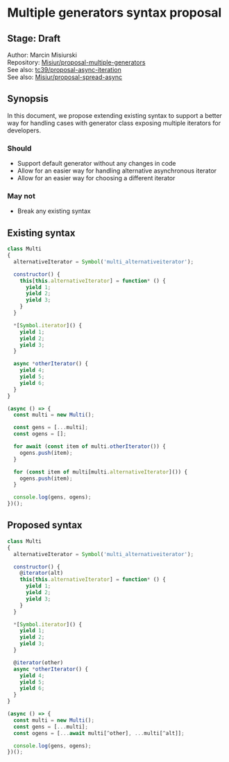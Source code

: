 Multiple generators syntax proposal
===

Stage: Draft
---

Author: Marcin Misiurski  
Repository: [Misiur/proposal-multiple-generators](https://github.com/Misiur/proposal-multiple-generators)  
See also: [tc39/proposal-async-iteration](https://github.com/tc39/proposal-async-iteration/issues/103)  
See also: [Misiur/proposal-spread-async](https://github.com/Misiur/proposal-spread-async)

Synopsis
---

In this document, we propose extending existing syntax to support a better way for handling cases with generator class exposing multiple iterators for developers.

### Should
* Support default generator without any changes in code
* Allow for an easier way for handling alternative asynchronous iterator
* Allow for an easier way for choosing a different iterator

### May not
* Break any existing syntax

Existing syntax
---
```js
class Multi
{
  alternativeIterator = Symbol('multi_alternativeiterator');

  constructor() {
    this[this.alternativeIterator] = function* () {
      yield 1;
      yield 2;
      yield 3;
    }
  }

  *[Symbol.iterator]() {
    yield 1;
    yield 2;
    yield 3;
  }

  async *otherIterator() {
    yield 4;
    yield 5;
    yield 6;
  }
}

(async () => {
  const multi = new Multi();

  const gens = [...multi];
  const ogens = [];

  for await (const item of multi.otherIterator()) {
    ogens.push(item);    
  }

  for (const item of multi[multi.alternativeIterator]()) {
    ogens.push(item);
  }

  console.log(gens, ogens);
})();
```

Proposed syntax
---
```js
class Multi
{
  alternativeIterator = Symbol('multi_alternativeiterator');

  constructor() {
    @iterator(alt)
    this[this.alternativeIterator] = function* () {
      yield 1;
      yield 2;
      yield 3;
    }
  }

  *[Symbol.iterator]() {
    yield 1;
    yield 2;
    yield 3;
  }

  @iterator(other)
  async *otherIterator() {
    yield 4;
    yield 5;
    yield 6;
  }
}

(async () => {
  const multi = new Multi();
  const gens = [...multi];
  const ogens = [...await multi[^other], ...multi[^alt]];

  console.log(gens, ogens);
})();
```